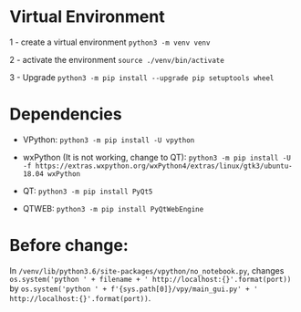# Virtual Environment

1 - create a virtual environment
`python3 -m venv venv`

2 - activate the environment
`source ./venv/bin/activate`

3 - Upgrade
`python3 -m pip install --upgrade pip setuptools wheel`

# Dependencies
- VPython: `python3 -m pip install -U vpython`

- wxPython (It is not working, change to QT): `python3 -m pip install -U -f https://extras.wxpython.org/wxPython4/extras/linux/gtk3/ubuntu-18.04 wxPython`

- QT: `python3 -m pip install PyQt5`
- QTWEB: `python3 -m pip install PyQtWebEngine`


# Before change:
In `/venv/lib/python3.6/site-packages/vpython/no_notebook.py`, changes `os.system('python ' + filename + ' http://localhost:{}'.format(port))` by `os.system('python ' + f'{sys.path[0]}/vpy/main_gui.py' + ' http://localhost:{}'.format(port))`.
